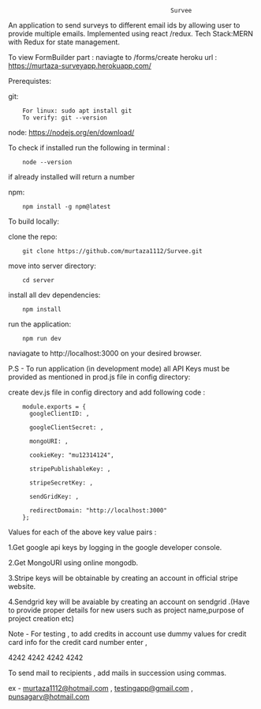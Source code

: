                                                   Survee

An application to send surveys to different email ids by allowing user to provide multiple emails.
Implemented using react /redux.
Tech Stack:MERN with Redux for state management.

To view FormBuilder part : naviagte to /forms/create
heroku url : https://murtaza-surveyapp.herokuapp.com/

Prerequistes:

git:

        For linux: sudo apt install git
        To verify: git --version
        
node:   https://nodejs.org/en/download/

To check if installed run the following in terminal : 

        node --version
        
if already installed will return a number

npm:

        npm install -g npm@latest

To build locally:

clone the repo:

        git clone https://github.com/murtaza1112/Survee.git
        
move into server directory:
        
        cd server

install all dev dependencies:

        npm install
        
run the application:

        npm run dev

naviagate to http://localhost:3000 on your desired browser.

P.S - To run application (in development mode) all API Keys must be provided as mentioned in prod.js file in config directory: 

create dev.js file in config directory and add following code : 

        module.exports = {
          googleClientID: ,

          googleClientSecret: ,

          mongoURI: ,

          cookieKey: "mu12314124",

          stripePublishableKey: ,

          stripeSecretKey: ,

          sendGridKey: ,

          redirectDomain: "http://localhost:3000"
        };


Values for each of the above key value pairs : 

1.Get google api keys by logging in the google developer console.

2.Get MongoURI using online mongodb.

3.Stripe keys will be obtainable by creating an account in official stripe website.

4.Sendgrid key will be avaiable by creating an account on sendgrid .(Have to provide proper details for new users such as project
name,purpose of project creation etc)

Note - For testing , to add credits in account use dummy values for credit card info for the credit card number enter ,

  4242 4242 4242 4242
  
 To send mail to recipients , add mails in succession using commas.
  
 ex - murtaza1112@hotmail.com , testingapp@gmail.com , punsagarv@hotmail.com
